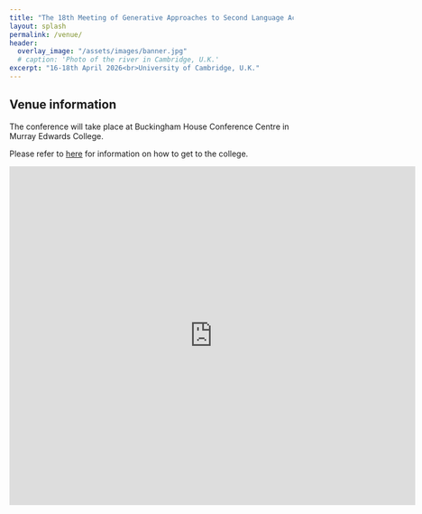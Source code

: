 ```yaml
---
title: "The 18th Meeting of Generative Approaches to Second Language Acquisition         "
layout: splash
permalink: /venue/
header:
  overlay_image: "/assets/images/banner.jpg"
  # caption: 'Photo of the river in Cambridge, U.K.'
excerpt: "16-18th April 2026<br>University of Cambridge, U.K."
---
```

## Venue information

The conference will take place at Buckingham House Conference Centre in Murray Edwards College. 

Please refer to [here](https://www.murrayedwards.cam.ac.uk/about-us/visit-us) for information on how to get to the college. 

<iframe width="720" height="600" frameborder="0" scrolling="no" marginheight="0" marginwidth="0" style="border:0;" allowfullscreen="" loading="lazy" referrerpolicy="no-referrer-when-downgrade" src="https://maps.google.com/maps?width=720&amp;height=600&amp;hl=en&amp;q=Buckingham%20House%20Conference%20Centre%20+(Conference%20Venue)&amp;t=h&amp;z=18&amp;ie=UTF8&amp;iwloc=B&amp;output=embed"></iframe>
